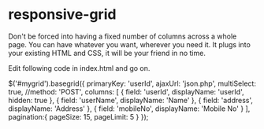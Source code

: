 # responsive-grid
Don't be forced into having a fixed number of columns across a whole page. You can have whatever you want, wherever you need it. It plugs into your existing HTML and CSS, it will be your friend in no time.

Edit following code in index.html and go on.

$('#mygrid').basegrid({
				primaryKey: 'userId',
				ajaxUrl: 'json.php',
				multiSelect: true,
				//method: 'POST',
				columns: [
					{ field: 'userId', displayName: 'userId', hidden: true },
					{ field: 'userName', displayName: 'Name' },
					{ field: 'address', displayName: 'Address' },
					{ field: 'mobileNo', displayName: 'Mobile No' }
				],
				pagination:{
					pageSize: 15,
					pageLimit: 5
				}
			});

